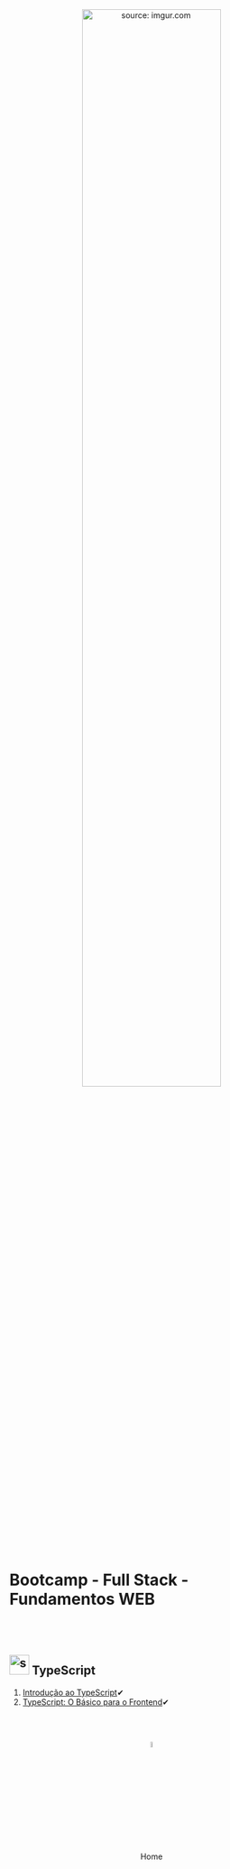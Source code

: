 <div align="center">
    <img src="https://i.imgur.com/Dxz805G.png" title="source: imgur.com" width="70%"/> 
</div>
<h1>Bootcamp - Full Stack - Fundamentos WEB</h1>

<br /><br />

<h2><img src="https://i.imgur.com/izFuHID.png" title="source: imgur.com" width="35px"/> TypeScript</h2>



1. <a href="01.md">Introdução ao TypeScript</a>✔
2. <a href="02.md">TypeScript: O Básico para o Frontend</a>✔

<br /><br />

<div align="center"><a href="../README.md"><img src="https://i.imgur.com/kfHCxif.png" title="source: imgur.com" width="5%"/></a></div>
<div align="center">Home</div>
